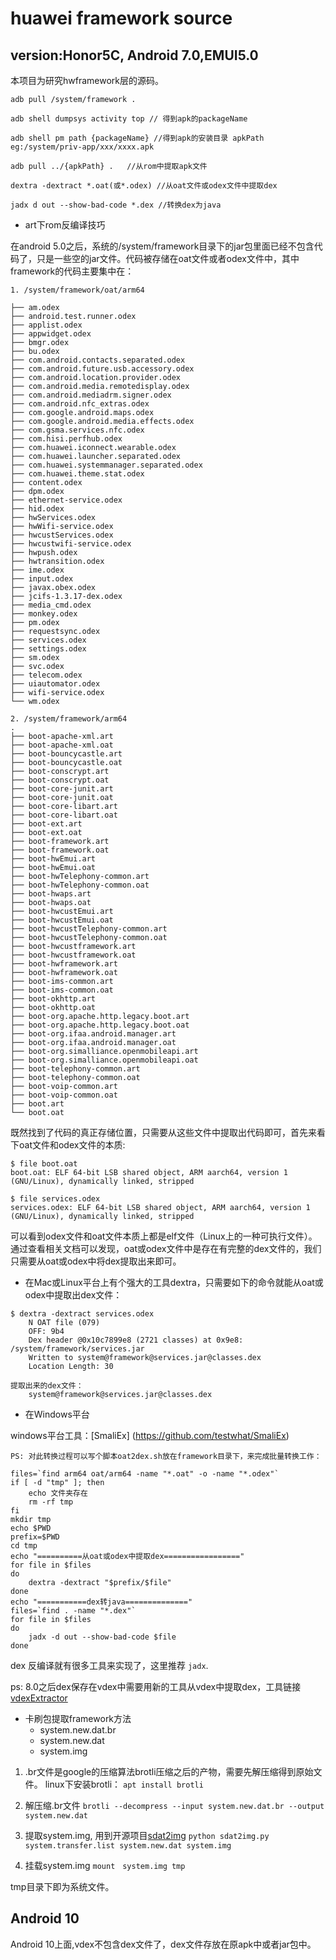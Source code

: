# huawei framework source

## version:Honor5C, Android 7.0,EMUI5.0
本项目为研究hwframework层的源码。

```
adb pull /system/framework .

adb shell dumpsys activity top // 得到apk的packageName

adb shell pm path {packageName} //得到apk的安装目录 apkPath eg:/system/priv-app/xxx/xxxx.apk

adb pull ../{apkPath} .   //从rom中提取apk文件

dextra -dextract *.oat(或*.odex) //从oat文件或odex文件中提取dex

jadx d out --show-bad-code *.dex //转换dex为java
```
* art下rom反编译技巧
 
在android 5.0之后，系统的/system/framework目录下的jar包里面已经不包含代码了，只是一些空的jar文件。代码被存储在oat文件或者odex文件中，其中framework的代码主要集中在：

```
1. /system/framework/oat/arm64

├── am.odex
├── android.test.runner.odex
├── applist.odex
├── appwidget.odex
├── bmgr.odex
├── bu.odex
├── com.android.contacts.separated.odex
├── com.android.future.usb.accessory.odex
├── com.android.location.provider.odex
├── com.android.media.remotedisplay.odex
├── com.android.mediadrm.signer.odex
├── com.android.nfc_extras.odex
├── com.google.android.maps.odex
├── com.google.android.media.effects.odex
├── com.gsma.services.nfc.odex
├── com.hisi.perfhub.odex
├── com.huawei.iconnect.wearable.odex
├── com.huawei.launcher.separated.odex
├── com.huawei.systemmanager.separated.odex
├── com.huawei.theme.stat.odex
├── content.odex
├── dpm.odex
├── ethernet-service.odex
├── hid.odex
├── hwServices.odex
├── hwWifi-service.odex
├── hwcustServices.odex
├── hwcustwifi-service.odex
├── hwpush.odex
├── hwtransition.odex
├── ime.odex
├── input.odex
├── javax.obex.odex
├── jcifs-1.3.17-dex.odex
├── media_cmd.odex
├── monkey.odex
├── pm.odex
├── requestsync.odex
├── services.odex
├── settings.odex
├── sm.odex
├── svc.odex
├── telecom.odex
├── uiautomator.odex
├── wifi-service.odex
└── wm.odex

2. /system/framework/arm64
.
├── boot-apache-xml.art
├── boot-apache-xml.oat
├── boot-bouncycastle.art
├── boot-bouncycastle.oat
├── boot-conscrypt.art
├── boot-conscrypt.oat
├── boot-core-junit.art
├── boot-core-junit.oat
├── boot-core-libart.art
├── boot-core-libart.oat
├── boot-ext.art
├── boot-ext.oat
├── boot-framework.art
├── boot-framework.oat
├── boot-hwEmui.art
├── boot-hwEmui.oat
├── boot-hwTelephony-common.art
├── boot-hwTelephony-common.oat
├── boot-hwaps.art
├── boot-hwaps.oat
├── boot-hwcustEmui.art
├── boot-hwcustEmui.oat
├── boot-hwcustTelephony-common.art
├── boot-hwcustTelephony-common.oat
├── boot-hwcustframework.art
├── boot-hwcustframework.oat
├── boot-hwframework.art
├── boot-hwframework.oat
├── boot-ims-common.art
├── boot-ims-common.oat
├── boot-okhttp.art
├── boot-okhttp.oat
├── boot-org.apache.http.legacy.boot.art
├── boot-org.apache.http.legacy.boot.oat
├── boot-org.ifaa.android.manager.art
├── boot-org.ifaa.android.manager.oat
├── boot-org.simalliance.openmobileapi.art
├── boot-org.simalliance.openmobileapi.oat
├── boot-telephony-common.art
├── boot-telephony-common.oat
├── boot-voip-common.art
├── boot-voip-common.oat
├── boot.art
└── boot.oat
```

既然找到了代码的真正存储位置，只需要从这些文件中提取出代码即可，首先来看下oat文件和odex文件的本质:

```
$ file boot.oat 
boot.oat: ELF 64-bit LSB shared object, ARM aarch64, version 1 (GNU/Linux), dynamically linked, stripped

$ file services.odex 
services.odex: ELF 64-bit LSB shared object, ARM aarch64, version 1 (GNU/Linux), dynamically linked, stripped
```

可以看到odex文件和oat文件本质上都是elf文件（Linux上的一种可执行文件）。通过查看相关文档可以发现，oat或odex文件中是存在有完整的dex文件的，我们只需要从oat或odex中将dex提取出来即可。

* 在Mac或Linux平台上有个强大的工具dextra，只需要如下的命令就能从oat或odex中提取出dex文件：

``` 
$ dextra -dextract services.odex 
    N OAT file (079)
    OFF: 9b4
    Dex header @0x10c7899e8 (2721 classes) at 0x9e8: /system/framework/services.jar
    Written to system@framework@services.jar@classes.dex
    Location Length: 30
    
提取出来的dex文件：
    system@framework@services.jar@classes.dex
```

* 在Windows平台

windows平台工具：[SmaliEx] (https://github.com/testwhat/SmaliEx)
    
    PS: 对此转换过程可以写个脚本oat2dex.sh放在framework目录下，来完成批量转换工作：
    
    files=`find arm64 oat/arm64 -name "*.oat" -o -name "*.odex"`
    if [ -d "tmp" ]; then
        echo 文件夹存在
        rm -rf tmp
    fi
    mkdir tmp
    echo $PWD
    prefix=$PWD
    cd tmp
    echo "==========从oat或odex中提取dex================="
    for file in $files
    do
        dextra -dextract "$prefix/$file"
    done
    echo "===========dex转java=============="
    files=`find . -name "*.dex"`
    for file in $files
    do
        jadx -d out --show-bad-code $file
    done
dex 反编译就有很多工具来实现了，这里推荐 `jadx`.

ps: 8.0之后dex保存在vdex中需要用新的工具从vdex中提取dex，工具链接[vdexExtractor](https://github.com/anestisb/vdexExtractor)

* 卡刷包提取framework方法
    - system.new.dat.br 
    - system.new.dat
    - system.img

1. .br文件是google的压缩算法brotli压缩之后的产物，需要先解压缩得到原始文件。
linux下安装brotli：
`apt install brotli`

2. 解压缩.br文件
`brotli --decompress --input system.new.dat.br --output system.new.dat`

3. 提取system.img, 用到开源项目[sdat2img](https://github.com/xpirt/sdat2img)
`python sdat2img.py system.transfer.list system.new.dat system.img`

4. 挂载system.img
`mount　system.img tmp`

tmp目录下即为系统文件。

## Android 10
Android 10上面,vdex不包含dex文件了，dex文件存放在原apk中或者jar包中。